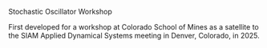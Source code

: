 Stochastic Oscillator Workshop

First developed for a workshop at Colorado School of Mines as a satellite to the SIAM 
Applied Dynamical Systems meeting in Denver, Colorado, in 2025.